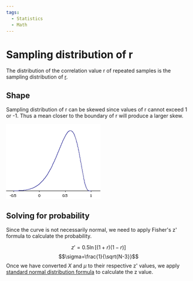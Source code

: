 ```yaml
---
tags:
  - Statistics
  - Math
---
```

# Sampling distribution of r

The distribution of the correlation value r of repeated samples is the sampling distribution of [r](Pearson%20correlation.md).

## Shape

Sampling distribution of r can be skewed since values of r cannot exceed 1 or -1. Thus a mean closer to the boundary of r will produce a larger skew.

![](samp_dist_r.gif)

## Solving for probability

Since the curve is not necessarily normal, we need to apply Fisher's z' formula to calculate the probability.

$$z'=0.5\ln[(1+r)(1-r)]$$
$$\sigma=\frac{1}{\sqrt{N-3}}$$
Once we have converted $X$ and $\mu$ to their respective z' values, we apply [standard normal distribution formula](Standard%20normal%20distribution.md#Formula) to calculate the z value.